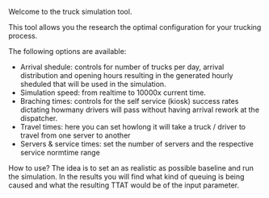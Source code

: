 Welcome to the truck simulation tool.

This tool allows you the research the optimal configuration for your trucking process.

The following options are available:
- Arrival shedule: controls for number of trucks per day, arrival distribution and opening hours resulting in the generated hourly sheduled that will be used in the simulation.
- Simulation speed: from realtime to 10000x current time.
- Braching times: controls for the self service (kiosk) success rates dictating howmany drivers will pass without having arrival rework at the dispatcher.
- Travel times: here you can set howlong it will take a truck / driver to travel from one server to another
- Servers & service times: set the number of servers and the respective service normtime range

How to use?
The idea is to set an as realistic as possible baseline and run the simulation. In the results you will find what kind of queuing is being caused and what the resulting TTAT would be of the input parameter. 
